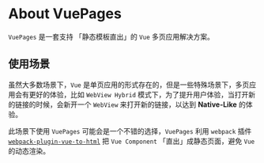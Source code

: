 # About VuePages

`VuePages` 是一套支持 「静态模板直出」的 `Vue` 多页应用解决方案。

## 使用场景

虽然大多数场景下，`Vue` 是单页应用的形式存在的，但是一些特殊场景下，多页应用会有更好的体验，比如 `WebView Hybrid` 模式下，为了提升用户体验，当打开新的链接的时候，会新开一个 `WebView` 来打开新的链接，以达到 **Native-Like** 的体验。

此场景下使用 `VuePages` 可能会是一个不错的选择，`VuePages` 利用 `webpack` 插件 [`webpack-plugin-vue-to-html`](/webpack-plugin-vue-to-html/) 把 `Vue Component` 「直出」成静态页面，避免 `Vue` 的动态渲染。